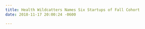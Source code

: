 ```yaml
---
title: Health Wildcatters Names Six Startups of Fall Cohort
date: 2018-11-17 20:00:24 -0600

---
```

